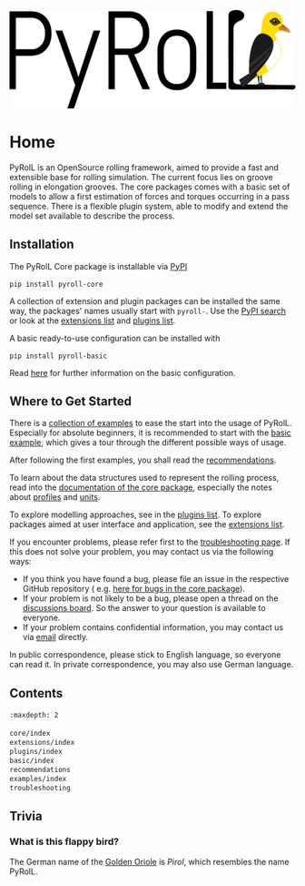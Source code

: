 ![PyRolL Logo](img/pyroll-logo.svg)

# Home

PyRolL is an OpenSource rolling framework, aimed to provide a fast and extensible base for rolling simulation. The
current focus lies on groove rolling in elongation grooves. The core packages comes with a basic set of models to allow
a first estimation of forces and torques occurring in a pass sequence. There is a flexible plugin system, able to modify
and extend the model set available to describe the process.

## Installation

The PyRolL Core package is installable via [PyPI](https://pypi.org)

```shell
pip install pyroll-core
```

A collection of extension and plugin packages can be installed the same way, the packages' names usually start
with `pyroll-`.
Use the [PyPI search](https://pypi.org/search/?q=pyroll) or look at the
[extensions list](extensions/index) and [plugins list](plugins/index).

A basic ready-to-use configuration can be installed with

```shell
pip install pyroll-basic
```

Read [here](basic/index) for further information on the basic configuration.

## Where to Get Started

There is a [collection of examples](examples/index.md) to ease the start into the usage of PyRolL.
Especially for absolute beginners, it is recommended to start with the [basic example](examples/basic.md), which gives a
tour through the different possible ways of usage.

After following the first examples, you shall read the [recommendations](recommendations.md).

To learn about the data structures used to represent the rolling process, read into
the [documentation of the core package](core/index.md), especially the notes about [profiles](core/profiles.md)
and [units](core/units/index.md).

To explore modelling approaches, see in the [plugins list](plugins/index.md). To explore packages aimed at user interface and application, see the [extensions list](extensions/index.md).

If you encounter problems, please refer first to the [troubleshooting page](troubleshooting.md).
If this does not solve your problem, you may contact us via the following ways:

- If you think you have found a bug, please file an issue in the respective GitHub repository (
  e.g. [here for bugs in the core package](https://github.com/pyroll-project/pyroll-core/issues)).
- If your problem is not likely to be a bug, please open a thread on
  the [discussions board](https://github.com/pyroll-project/pyroll-core/discussions). So the answer to your question is
  available to everyone.
- If your problem contains confidential information, you may contact us
  via [email](mailto:kalibrierzentrum@imf.tu-freiberg.de) directly.

In public correspondence, please stick to English language, so everyone can read it. In private correspondence, you may also use German language.

## Contents

```{toctree}
:maxdepth: 2
   
core/index
extensions/index
plugins/index
basic/index
recommendations
examples/index
troubleshooting
```

## Trivia

### What is this flappy bird?

The German name of the [Golden Oriole](https://en.wikipedia.org/wiki/Eurasian_golden_oriole) is *Pirol*, which resembles
the name PyRolL.
